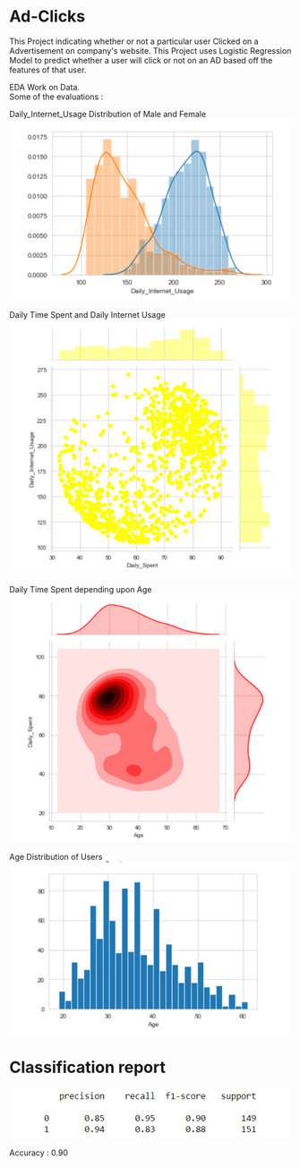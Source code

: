 # Ad-Clicks
This Project indicating whether or not a particular user Clicked on a Advertisement on company's website. This Project uses Logistic Regression Model to predict whether a user will click or not on an AD based off the features of that user.

EDA Work on Data. <br>
Some of the evaluations :
 
 Daily_Internet_Usage Distribution of Male and Female
 ![alt text]( https://github.com/ankurawat4/Ad-Clicks/blob/master/Fig_1.png)
 
 
 Daily Time Spent and Daily Internet Usage
 ![alt text]( https://github.com/ankurawat4/Ad-Clicks/blob/master/Fig_2.png)


Daily Time Spent depending upon Age
 ![alt text]( https://github.com/ankurawat4/Ad-Clicks/blob/master/Fig_3.png)


Age Distribution of Users
 ![alt text]( https://github.com/ankurawat4/Ad-Clicks/blob/master/Fig_4.png)


# Classification report
 ![alt text]( https://github.com/ankurawat4/Ad-Clicks/blob/master/Fig_6.png)
 
 Accuracy : 0.90
